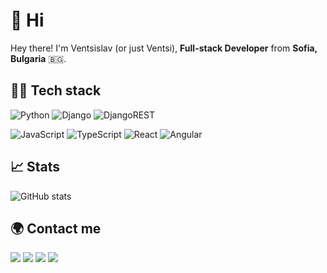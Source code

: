 # 👋 Hi 

Hey there! I'm Ventsislav (or just Ventsi), **Full-stack Developer** from **Sofia, Bulgaria** 🇧🇬.

## 👨‍💻 Tech stack

![Python](https://img.shields.io/badge/Python-FFD43B?style=for-the-badge&logo=python&logoColor=darkgreen)
![Django](https://img.shields.io/badge/django-%23092E20.svg?style=for-the-badge&logo=django&logoColor=white)
![DjangoREST](https://img.shields.io/badge/DJANGO-REST-ff1709?style=for-the-badge&logo=django&logoColor=white&color=ff1709&labelColor=gray)

![JavaScript](https://img.shields.io/badge/javascript-%23323330.svg?style=for-the-badge&logo=javascript&logoColor=%23F7DF1E)
![TypeScript](https://img.shields.io/badge/typescript-%23007ACC.svg?style=for-the-badge&logo=typescript&logoColor=white)
![React](https://img.shields.io/badge/react-%2320232a.svg?style=for-the-badge&logo=react&logoColor=%2361DAFB)
![Angular](https://img.shields.io/badge/angular-%23DD0031.svg?style=for-the-badge&logo=angular&logoColor=white)

## 📈 Stats

![GitHub stats](https://github-readme-stats.vercel.app/api?username=wencakisa&count_private=true&show_icons=true&theme=aura)

## 🌍 Contact me

[![](https://img.shields.io/badge/linkedin-%230077B5.svg?style=for-the-badge&logo=linkedin&logoColor=white)](https://www.linkedin.com/in/ventsislav-tashev/)
[![](https://img.shields.io/badge/-Stackoverflow-FE7A16?style=for-the-badge&logo=stack-overflow&logoColor=white)](https://stackoverflow.com/users/5729960/wencakisa)
[![](https://img.shields.io/badge/Twitter-1DA1F2?style=for-the-badge&logo=twitter&logoColor=white)](https://twitter.com/v_tashev)
[![](https://img.shields.io/badge/Gmail-D14836?style=for-the-badge&logo=gmail&logoColor=white)](mailto:ventsislav.n.tashev@gmail.com)

